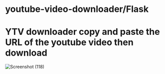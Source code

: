 # youtube-video-downloader/Flask
# YTV downloader copy and paste the URL of the youtube video then download

![Screenshot (118)](https://github.com/ark004/youtube-video-downloader/assets/108901697/75c60a8f-cd27-4422-bf71-9d0dc7af4627)

